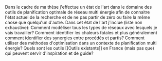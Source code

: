 Dans le cadre de ma thèse j'effectue un état de l'art dans le domaine des outils de planification optimale de réseau multi énergie afin de connaitre l'état actuel de la recherche et de ne pas partir de zéro ou faire la même chose que quelqu'un d'autre.
Dans cet état de l'art j'inclue (liste non exhaustive):
	Comment modéliser tous les types de réseaux avec lesquels je vais travailler?
	Comment identifier les chaleurs fatales et plus généralement comment identifier des synergies entre procédés et partis?
	Comment utiliser des méthodes d'optimisation dans un contexte de planification multi énergie?
	Quels sont les outils [[Outils existants]] en France (mais pas que) qui peuvent servir d'inspiration et de guide?
